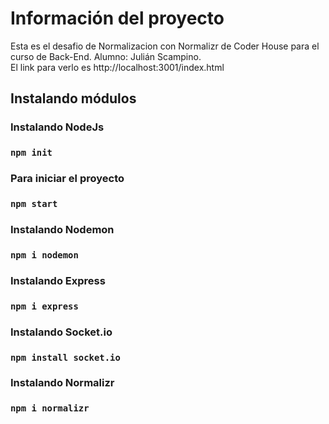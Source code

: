 # Información del proyecto

Esta es el desafio de Normalizacion con Normalizr de Coder House para el curso de Back-End. Alumno: Julián Scampino.  
El link para verlo es http://localhost:3001/index.html

## Instalando módulos

### Instalando NodeJs

###  `npm init`

### Para iniciar el proyecto

###  `npm start`

### Instalando Nodemon

### `npm i nodemon`

### Instalando Express

### `npm i express`

### Instalando Socket.io

### `npm install socket.io`

### Instalando Normalizr

### `npm i normalizr`






